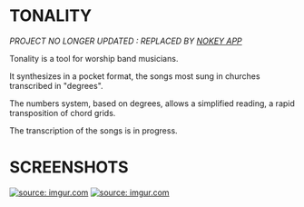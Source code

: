 # TONALITY

*PROJECT NO LONGER UPDATED : REPLACED BY <a href="https://github.com/v4ndr/NOKEY">NOKEY APP</a>*

Tonality is a tool for worship band musicians.

It synthesizes in a pocket format, the songs most sung in churches transcribed in "degrees".

The numbers system, based on degrees, allows a simplified reading, a rapid transposition of chord grids.

The transcription of the songs is in progress.

# SCREENSHOTS

<a href="https://imgur.com/w0WKf8a"><img src="https://i.imgur.com/w0WKf8a.png" title="source: imgur.com" /></a>
<a href="https://imgur.com/f5fCKmZ"><img src="https://i.imgur.com/f5fCKmZ.png" title="source: imgur.com" /></a>
